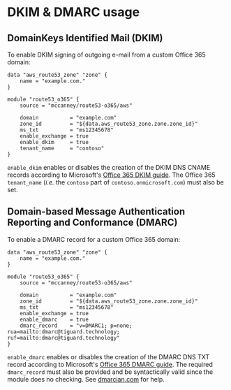 # DKIM & DMARC usage

## DomainKeys Identified Mail (DKIM)

To enable DKIM signing of outgoing e-mail from a custom Office 365 domain:

```hcl
data "aws_route53_zone" "zone" {
    name = "example.com."
}

module "route53_o365" {
    source = "mccanney/route53-o365/aws"

    domain          = "example.com"
    zone_id         = "${data.aws_route53_zone.zone.zone_id}"
    ms_txt          = "ms12345678"
    enable_exchange = true
    enable_dkim     = true
    tenant_name     = "contoso"
}
```

`enable_dkim` enables or disables the creation of the DKIM DNS CNAME records according to Microsoft's [Office 365 DKIM guide](https://technet.microsoft.com/en-gb/library/mt695945.aspx).  The Office 365 `tenant_name` (*i.e.* the `contoso` part of `contoso.onmicrosoft.com`) must also be set.

## Domain-based Message Authentication Reporting and Conformance (DMARC)

To enable a DMARC record for a custom Office 365 domain:

```hcl
data "aws_route53_zone" "zone" {
    name = "example.com."
}

module "route53_o365" {
    source = "mccanney/route53-o365/aws"

    domain          = "example.com"
    zone_id         = "${data.aws_route53_zone.zone.zone_id}"
    ms_txt          = "ms12345678"
    enable_exchange = true
    enable_dmarc    = true
    dmarc_record    = "v=DMARC1; p=none; rua=mailto:dmarc@tiguard.technology; ruf=mailto:dmarc@tiguard.technology"
}
```

`enable_dmarc` enables or disables the creation of the DMARC DNS TXT record according to Microsoft's [Office 365 DMARC guide](https://technet.microsoft.com/en-gb/library/mt734386.aspx).  The required `dmarc_record` must also be provided and be syntactically valid since the module does no checking.  See [dmarcian.com](https://dmarcian.com/dmarc-inspector/) for help.
